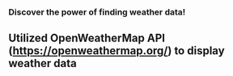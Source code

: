 ### Discover the power of finding weather data!


## Utilized OpenWeatherMap API (https://openweathermap.org/) to display weather data 